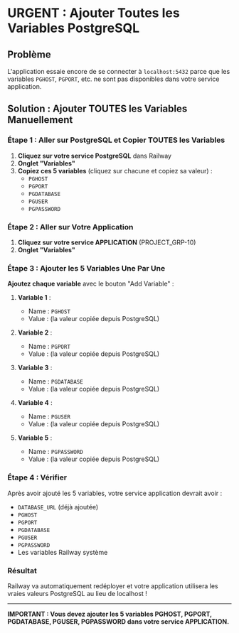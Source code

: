 # URGENT : Ajouter Toutes les Variables PostgreSQL

## Problème

L'application essaie encore de se connecter à `localhost:5432` parce que les variables `PGHOST`, `PGPORT`, etc. ne sont pas disponibles dans votre service application.

## Solution : Ajouter TOUTES les Variables Manuellement

### Étape 1 : Aller sur PostgreSQL et Copier TOUTES les Variables

1. **Cliquez sur votre service PostgreSQL** dans Railway
2. **Onglet "Variables"**
3. **Copiez ces 5 variables** (cliquez sur chacune et copiez sa valeur) :
   - `PGHOST` 
   - `PGPORT`
   - `PGDATABASE`
   - `PGUSER`
   - `PGPASSWORD`

### Étape 2 : Aller sur Votre Application

1. **Cliquez sur votre service APPLICATION** (PROJECT_GRP-10)
2. **Onglet "Variables"**

### Étape 3 : Ajouter les 5 Variables Une Par Une

**Ajoutez chaque variable** avec le bouton "Add Variable" :

1. **Variable 1** :
   - Name : `PGHOST`
   - Value : (la valeur copiée depuis PostgreSQL)

2. **Variable 2** :
   - Name : `PGPORT`
   - Value : (la valeur copiée depuis PostgreSQL)

3. **Variable 3** :
   - Name : `PGDATABASE`
   - Value : (la valeur copiée depuis PostgreSQL)

4. **Variable 4** :
   - Name : `PGUSER`
   - Value : (la valeur copiée depuis PostgreSQL)

5. **Variable 5** :
   - Name : `PGPASSWORD`
   - Value : (la valeur copiée depuis PostgreSQL)

### Étape 4 : Vérifier

Après avoir ajouté les 5 variables, votre service application devrait avoir :
- `DATABASE_URL` (déjà ajoutée)
- `PGHOST`
- `PGPORT`
- `PGDATABASE`
- `PGUSER`
- `PGPASSWORD`
- Les variables Railway système

### Résultat

Railway va automatiquement redéployer et votre application utilisera les vraies valeurs PostgreSQL au lieu de localhost !

---

**IMPORTANT : Vous devez ajouter les 5 variables PGHOST, PGPORT, PGDATABASE, PGUSER, PGPASSWORD dans votre service APPLICATION.**
